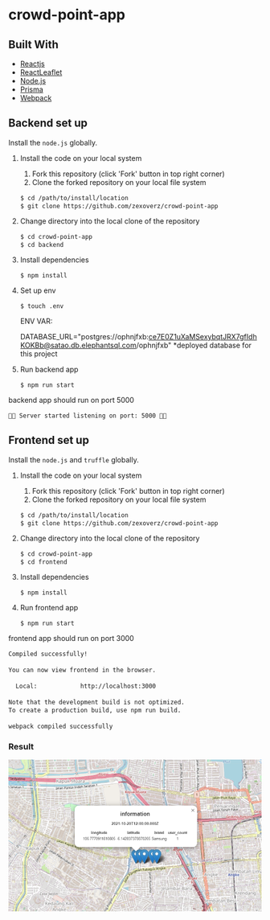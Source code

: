 # crowd-point-app

## Built With

- [Reactjs](https://reactjs.org/)
- [ReactLeaflet](https://react-leaflet.js.org/)
- [Node.js](https://nodejs.org/en/)
- [Prisma](https://www.prisma.io/)
- [Webpack](https://webpack.js.org/)

## Backend set up

Install the `node.js` globally.

1. Install the code on your local system

   1. Fork this repository (click 'Fork' button in top right corner)
   2. Clone the forked repository on your local file system

   ```
   $ cd /path/to/install/location
   $ git clone https://github.com/zexoverz/crowd-point-app
   ```

2. Change directory into the local clone of the repository

   ```
   $ cd crowd-point-app
   $ cd backend
   ```

3. Install dependencies

   ```
   $ npm install
   ```
   
4. Set up env

   ```
   $ touch .env
   ```
   
   ENV VAR:
    
   DATABASE_URL="postgres://ophnjfxb:ce7E0Z1uXaMSexybqtJRX7gfIdhKOKBb@satao.db.elephantsql.com/ophnjfxb" 
   *deployed database for this project
   
   
5. Run backend app

   ```
   $ npm run start
   ```
   
backend app should run on port 5000
```
🚀🚀 Server started listening on port: 5000 🚀🚀
```



## Frontend set up

Install the `node.js` and `truffle` globally.

1. Install the code on your local system

   1. Fork this repository (click 'Fork' button in top right corner)
   2. Clone the forked repository on your local file system

   ```
   $ cd /path/to/install/location
   $ git clone https://github.com/zexoverz/crowd-point-app
   ```

2. Change directory into the local clone of the repository

   ```
   $ cd crowd-point-app
   $ cd frontend
   ```

3. Install dependencies

   ```
   $ npm install
   ```
   
4. Run frontend app

   ```
   $ npm run start
   ```
   
frontend app should run on port 3000
```
Compiled successfully!

You can now view frontend in the browser.

  Local:            http://localhost:3000

Note that the development build is not optimized.
To create a production build, use npm run build.

webpack compiled successfully
```

 ### Result 
 
 ![alt text](https://github.com/zexoverz/crowd-point-app/blob/master/img/result.png)
